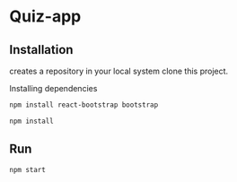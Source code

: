 # Quiz-app

## Installation
creates a repository in your local system clone this project.

Installing dependencies

```bash
npm install react-bootstrap bootstrap
```

```bash
npm install
```

## Run
```bash
npm start
```
